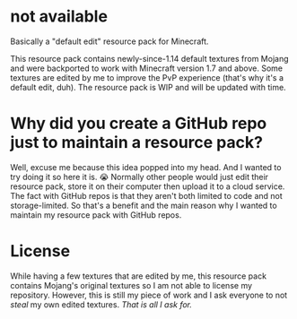 # not available
Basically a "default edit" resource pack for Minecraft.

This resource pack contains newly-since-1.14 default textures from Mojang and were backported to work with Minecraft version 1.7 and above. Some textures are edited by me to improve the PvP experience (that's why it's a default edit, duh). The resource pack is WIP and will be updated with time.
# Why did you create a GitHub repo just to maintain a resource pack?
Well, excuse me because this idea popped into my head. And I wanted to try doing it so here it is. 😭
Normally other people would just edit their resource pack, store it on their computer then upload it to a cloud service. The fact with GitHub repos is that they aren't both limited to code and not storage-limited. So that's a benefit and the main reason why I wanted to maintain my resource pack with GitHub repos.
# License
While having a few textures that are edited by me, this resource pack contains Mojang's original textures so I am not able to license my repository. However, this is still my piece of work and I ask everyone to not *steal* my own edited textures. *That is all I ask for.*


